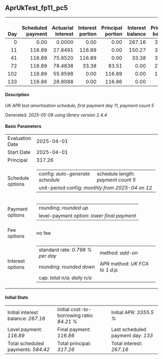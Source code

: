 <h2>AprUkTest_fp11_pc5</h2>
<table>
    <thead style="vertical-align: bottom;">
        <th style="text-align: right;">Day</th>
        <th style="text-align: right;">Scheduled payment</th>
        <th style="text-align: right;">Actuarial interest</th>
        <th style="text-align: right;">Interest portion</th>
        <th style="text-align: right;">Principal portion</th>
        <th style="text-align: right;">Interest balance</th>
        <th style="text-align: right;">Principal balance</th>
        <th style="text-align: right;">Total actuarial interest</th>
        <th style="text-align: right;">Total interest</th>
        <th style="text-align: right;">Total principal</th>
    </thead>
    <tr style="text-align: right;">
        <td class="ci00">0</td>
        <td class="ci01" style="white-space: nowrap;">0.00</td>
        <td class="ci02">0.0000</td>
        <td class="ci03">0.00</td>
        <td class="ci04">0.00</td>
        <td class="ci05">267.16</td>
        <td class="ci06">317.26</td>
        <td class="ci07">0.0000</td>
        <td class="ci08">0.00</td>
        <td class="ci09">0.00</td>
    </tr>
    <tr style="text-align: right;">
        <td class="ci00">11</td>
        <td class="ci01" style="white-space: nowrap;">116.89</td>
        <td class="ci02">27.8491</td>
        <td class="ci03">116.89</td>
        <td class="ci04">0.00</td>
        <td class="ci05">150.27</td>
        <td class="ci06">317.26</td>
        <td class="ci07">27.8491</td>
        <td class="ci08">116.89</td>
        <td class="ci09">0.00</td>
    </tr>
    <tr style="text-align: right;">
        <td class="ci00">41</td>
        <td class="ci01" style="white-space: nowrap;">116.89</td>
        <td class="ci02">75.9520</td>
        <td class="ci03">116.89</td>
        <td class="ci04">0.00</td>
        <td class="ci05">33.38</td>
        <td class="ci06">317.26</td>
        <td class="ci07">103.8011</td>
        <td class="ci08">233.78</td>
        <td class="ci09">0.00</td>
    </tr>
    <tr style="text-align: right;">
        <td class="ci00">72</td>
        <td class="ci01" style="white-space: nowrap;">116.89</td>
        <td class="ci02">78.4838</td>
        <td class="ci03">33.38</td>
        <td class="ci04">83.51</td>
        <td class="ci05">0.00</td>
        <td class="ci06">233.75</td>
        <td class="ci07">182.2849</td>
        <td class="ci08">267.16</td>
        <td class="ci09">83.51</td>
    </tr>
    <tr style="text-align: right;">
        <td class="ci00">102</td>
        <td class="ci01" style="white-space: nowrap;">116.89</td>
        <td class="ci02">55.9598</td>
        <td class="ci03">0.00</td>
        <td class="ci04">116.89</td>
        <td class="ci05">0.00</td>
        <td class="ci06">116.86</td>
        <td class="ci07">238.2447</td>
        <td class="ci08">267.16</td>
        <td class="ci09">200.40</td>
    </tr>
    <tr style="text-align: right;">
        <td class="ci00">133</td>
        <td class="ci01" style="white-space: nowrap;">116.86</td>
        <td class="ci02">28.9088</td>
        <td class="ci03">0.00</td>
        <td class="ci04">116.86</td>
        <td class="ci05">0.00</td>
        <td class="ci06">0.00</td>
        <td class="ci07">267.1535</td>
        <td class="ci08">267.16</td>
        <td class="ci09">317.26</td>
    </tr>
</table>
<h4>Description</h4>
<p><i>UK APR test amortisation schedule, first payment day 11, payment count 5</i></p>
<p>Generated: <i>2025-05-08 using library version 2.4.4</i></p>
<h4>Basic Parameters</h4>
<table>
    <tr>
        <td>Evaluation Date</td>
        <td>2025-04-01</td>
    </tr>
    <tr>
        <td>Start Date</td>
        <td>2025-04-01</td>
    </tr>
    <tr>
        <td>Principal</td>
        <td>317.26</td>
    </tr>
    <tr>
        <td>Schedule options</td>
        <td>
            <table>
                <tr>
                    <td>config: <i>auto-generate schedule</i></td>
                    <td>schedule length: <i><i>payment count</i> 5</i></td>
                </tr>
                <tr>
                    <td colspan="2" style="white-space: nowrap;">unit-period config: <i>monthly from 2025-04 on 12</i></td>
                </tr>
            </table>
        </td>
    </tr>
    <tr>
        <td>Payment options</td>
        <td>
            <table>
                <tr>
                    <td>rounding: <i>rounded up</i></td>
                </tr>
                <tr>
                    <td>level-payment option: <i>lower&nbsp;final&nbsp;payment</i></td>
                </tr>
            </table>
        </td>
    </tr>
    <tr>
        <td>Fee options</td>
        <td>no fee
        </td>
    </tr>
    <tr>
        <td>Interest options</td>
        <td>
            <table>
                <tr>
                    <td>standard rate: <i>0.798 % per day</i></td>
                    <td>method: <i>add-on</i></td>
                </tr>
                <tr>
                    <td>rounding: <i>rounded down</i></td>
                    <td>APR method: <i>UK FCA to 1 d.p.</i></td>
                </tr>
                <tr>
                    <td colspan="2">cap: <i>total <i>n/a</i>; daily <i>n/a</i></td>
                </tr>
            </table>
        </td>
    </tr>
</table>
<h4>Initial Stats</h4>
<table>
    <tr>
        <td>Initial interest balance: <i>267.16</i></td>
        <td>Initial cost-to-borrowing ratio: <i>84.21 %</i></td>
        <td>Initial APR: <i>3355.5 %</i></td>
    </tr>
    <tr>
        <td>Level payment: <i>116.89</i></td>
        <td>Final payment: <i>116.86</i></td>
        <td>Last scheduled payment day: <i>133</i></td>
    </tr>
    <tr>
        <td>Total scheduled payments: <i>584.42</i></td>
        <td>Total principal: <i>317.26</i></td>
        <td>Total interest: <i>267.16</i></td>
    </tr>
</table>